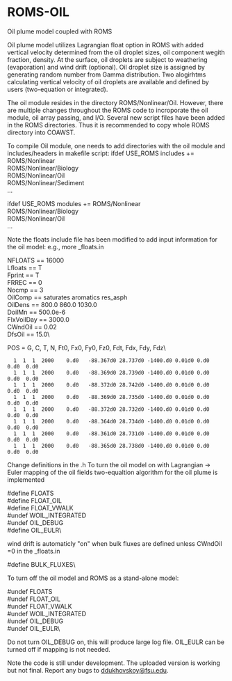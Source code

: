 # ROMS-OIL
Oil plume model coupled with ROMS

Oil plume model utilizes Lagrangian float option in ROMS with added vertical velocity determined from the oil droplet sizes, oil component wegith fraction, density. At the surface, oil droplets are subject to weathering (evaporation) and wind drift (optional). Oil droplet size is assigned by generating random number from Gamma distribution. Two alogirhtms calculating vertical velocity of oil droplets are available and defined by users (two-equation or integrated). 

The oil module resides in the directory ROMS/Nonlinear/Oil. However, there are multiple changes throughout the ROMS code to incroporate the oil module, oil array passing, and I/O. Several new script files have been added in the ROMS directories. Thus it is recommended to copy whole ROMS directory into COAWST. 

To compile Oil module, one needs to add directories with the oil module and includes/headers in makefile script:
ifdef USE_ROMS
 includes +=	ROMS/Nonlinear \
		ROMS/Nonlinear/Biology \
		ROMS/Nonlinear/Oil \
		ROMS/Nonlinear/Sediment \
...


ifdef USE_ROMS
 modules  +=	ROMS/Nonlinear \
		ROMS/Nonlinear/Biology \
		ROMS/Nonlinear/Oil \
...

Note the floats include file has been modified to add input information for the oil model:
e.g., more <expt>_floats.in

NFLOATS == 16000\
Lfloats == T\
Fprint == T\
FRREC == 0\
Nocmp == 3\
OilComp == saturates aromatics res_asph\
OilDens == 800.0 860.0 1030.0\
DoilMn == 500.0e-6\
FlxVoilDay == 3000.0\
CWndOil == 0.02\
DfsOil == 15.0\

POS = G, C, T,    N,     Ft0,    Fx0,      Fy0,     Fz0,    Fdt,   Fdx,   Fdy,   Fdz\

      1  1  1  2000    0.d0   -88.367d0 28.737d0 -1400.d0 0.01d0 0.d0   0.d0  0.d0
      1  1  1  2000    0.d0   -88.369d0 28.739d0 -1400.d0 0.01d0 0.d0   0.d0  0.d0
      1  1  1  2000    0.d0   -88.372d0 28.742d0 -1400.d0 0.01d0 0.d0   0.d0  0.d0
      1  1  1  2000    0.d0   -88.369d0 28.735d0 -1400.d0 0.01d0 0.d0   0.d0  0.d0
      1  1  1  2000    0.d0   -88.372d0 28.732d0 -1400.d0 0.01d0 0.d0   0.d0  0.d0
      1  1  1  2000    0.d0   -88.364d0 28.734d0 -1400.d0 0.01d0 0.d0   0.d0  0.d0
      1  1  1  2000    0.d0   -88.361d0 28.731d0 -1400.d0 0.01d0 0.d0   0.d0  0.d0
      1  1  1  2000    0.d0   -88.365d0 28.738d0 -1400.d0 0.01d0 0.d0   0.d0  0.d0


Change definitions in the <expt>.h
To turn the oil model on with Lagrangian -> Euler mapping of the oil fields
two-equaltion algorithm for the oil plume is implemented

#define FLOATS\
#define FLOAT_OIL\
#define FLOAT_VWALK\
#undef WOIL_INTEGRATED\
#undef OIL_DEBUG\
#define OIL_EULR\
  
wind drift is automaticly "on" when bulk fluxes are defined unless CWndOil =0 in the <expt>_floats.in

#define  BULK_FLUXES\
  
To turn off the oil model and ROMS as a stand-alone model:

#undef FLOATS\
#undef FLOAT_OIL\
#undef FLOAT_VWALK\
#undef WOIL_INTEGRATED\
#undef OIL_DEBUG\
#undef OIL_EULR\

Do not turn OIL_DEBUG on, this will produce large log file. OIL_EULR can be turned off if mapping is not needed. 

Note the code is still under development. The uploaded version is working but not final. Report any bugs to ddukhovskoy@fsu.edu. 


